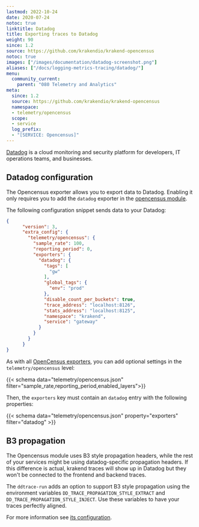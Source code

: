 ```yaml
---
lastmod: 2022-10-24
date: 2020-07-24
notoc: true
linktitle: Datadog
title: Exporting traces to Datadog
weight: 90
since: 1.2
source: https://github.com/krakendio/krakend-opencensus
notoc: true
images: ["/images/documentation/datadog-screenshot.png"]
aliases: ["/docs/logging-metrics-tracing/datadog/"]
menu:
  community_current:
    parent: "080 Telemetry and Analytics"
meta:
  since: 1.2
  source: https://github.com/krakendio/krakend-opencensus
  namespace:
  - telemetry/opencensus
  scope:
  - service
  log_prefix:
  - "[SERVICE: Opencensus]"
---
```

[Datadog](https://www.datadoghq.com/) is a cloud monitoring and security platform for developers, IT operations teams, and businesses.

## Datadog configuration
The Opencensus exporter allows you to export data to Datadog. Enabling it only requires you to add the `datadog` exporter in the [opencensus module](/docs/telemetry/opencensus/).

The following configuration snippet sends data to your Datadog:
```json
{
      "version": 3,
      "extra_config": {
        "telemetry/opencensus": {
          "sample_rate": 100,
          "reporting_period": 0,
          "exporters": {
            "datadog": {
              "tags": [
                "gw"
              ],
              "global_tags": {
                "env": "prod"
              },
              "disable_count_per_buckets": true,
              "trace_address": "localhost:8126",
              "stats_address": "localhost:8125",
              "namespace": "krakend",
              "service": "gateway"
            }
          }
        }
      }
}
```
As with all [OpenCensus exporters](/docs/telemetry/opencensus/), you can add optional settings in the `telemetry/opencensus` level:

{{< schema data="telemetry/opencensus.json" filter="sample_rate,reporting_period,enabled_layers">}}

Then, the `exporters` key must contain an `datadog` entry with the following properties:

{{< schema data="telemetry/opencensus.json" property="exporters" filter="datadog" >}}

## B3 propagation
The Opencensus module uses B3 style propagation headers, while the rest of your services might be using datadog-specific propagation headers. If this difference is actual, krakend traces will show up in Datadog but they won't be connected to the frontend and backend traces.

The `ddtrace-run` adds an option to support B3 style propagation using the environment variables `DD_TRACE_PROPAGATION_STYLE_EXTRACT` and `DD_TRACE_PROPAGATION_STYLE_INJECT`. Use these variables to have your traces perfectly aligned.

For more information see [its configuration](https://ddtrace.readthedocs.io/en/stable/configuration.html).